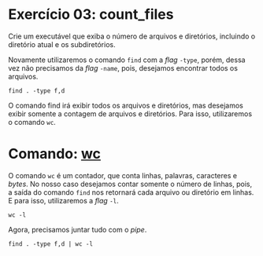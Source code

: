 # Exercício 03: count_files

Crie um executável que exiba o número de arquivos e diretórios, incluindo o diretório atual e os subdiretórios.



Novamente utilizaremos o comando `find` com a _flag_ `-type`, porém, dessa vez não precisamos da _flag_ `-name`, pois, desejamos encontrar todos os arquivos.

```shell
find . -type f,d
```

O comando find irá exibir todos os arquivos e diretórios, mas desejamos exibir somente a contagem de arquivos e diretórios. Para isso, utilizaremos o comando `wc`.



# Comando: [wc](https://man7.org/linux/man-pages/man1/wc.1.html)

O comando `wc` é um contador, que conta linhas, palavras, caracteres e _bytes_. No nosso caso desejamos contar somente o número de linhas, pois, a saída do comando `find` nos retornará cada arquivo ou diretório em linhas. E para isso, utilizaremos a _flag_ `-l`.

```shell
wc -l
```

Agora, precisamos juntar tudo com o _pipe_.

```shell
find . -type f,d | wc -l
```
